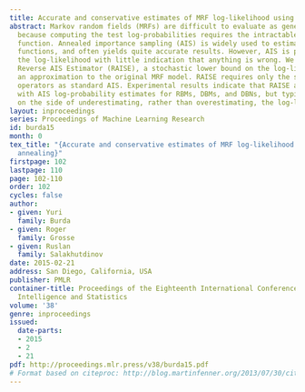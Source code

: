 ```yaml
---
title: Accurate and conservative estimates of MRF log-likelihood using reverse annealing
abstract: Markov random fields (MRFs) are difficult to evaluate as generative models
  because computing the test log-probabilities requires the intractable partition
  function. Annealed importance sampling (AIS) is widely used to estimate MRF partition
  functions, and often yields quite accurate results. However, AIS is prone to overestimate
  the log-likelihood with little indication that anything is wrong. We present the
  Reverse AIS Estimator (RAISE), a stochastic lower bound on the log-likelihood of
  an approximation to the original MRF model. RAISE requires only the same MCMC transition
  operators as standard AIS. Experimental results indicate that RAISE agrees closely
  with AIS log-probability estimates for RBMs, DBMs, and DBNs, but typically errs
  on the side of underestimating, rather than overestimating, the log-likelihood.
layout: inproceedings
series: Proceedings of Machine Learning Research
id: burda15
month: 0
tex_title: "{Accurate and conservative estimates of MRF log-likelihood using reverse
  annealing}"
firstpage: 102
lastpage: 110
page: 102-110
order: 102
cycles: false
author:
- given: Yuri
  family: Burda
- given: Roger
  family: Grosse
- given: Ruslan
  family: Salakhutdinov
date: 2015-02-21
address: San Diego, California, USA
publisher: PMLR
container-title: Proceedings of the Eighteenth International Conference on Artificial
  Intelligence and Statistics
volume: '38'
genre: inproceedings
issued:
  date-parts:
  - 2015
  - 2
  - 21
pdf: http://proceedings.mlr.press/v38/burda15.pdf
# Format based on citeproc: http://blog.martinfenner.org/2013/07/30/citeproc-yaml-for-bibliographies/
---
```

